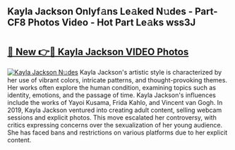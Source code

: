 ## Kayla Jackson Onlyf𝚊ns Le𝚊ked N𝚞des - Part-CF8 Photos Video - Hot Part Le𝚊ks wss3J

# <h2><a href="http://ab75700.deff.icu/?id=Kayla+Jackson">🔗 New 👉🔴 Kayla Jackson VIDEO Photos</a></h2>

[![Kayla Jackson N𝚞des](https://i.imgur.com/rIISA9y.gif)](http://ab75700.deff.icu/?id=Kayla+Jackson)
Kayla Jackson's artistic style is characterized by her use of vibrant colors, intricate patterns, and thought-provoking themes. Her works often explore the human condition, examining topics such as identity, emotions, and the passage of time. Kayla Jackson's influences include the works of Yayoi Kusama, Frida Kahlo, and Vincent van Gogh. In 2019, Kayla Jackson ventured into creating adult content, selling webcam sessions and explicit photos. This move escalated her controversy, with critics expressing concerns over the sexualization of her young audience. She has faced bans and restrictions on various platforms due to her explicit content.
